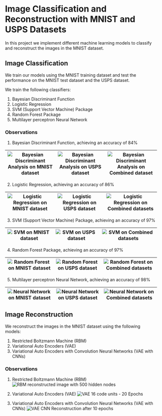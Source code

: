 # Image Classification and Reconstruction with MNIST and USPS Datasets

In this project we implement different machine learning models to classify and reconstruct the images in the MNIST dataset.


## Image Classification

We train our models using the MNIST training dataset and test the performance on the MNIST test dataset and the USPS dataset.

We train the following classifiers:
1. Bayesian Discriminant Function
2. Logistic Regression
3. SVM (Support Vector Machine) Package
4. Random Forest Package
5. Multilayer perceptron Neural Network

### Observations

1. Bayesian Discriminant Function, achieving an accuracy of 84%

| ![Bayesian Discriminant Analysis on MNIST dataset](https://github.com/siddheswarc/MNIST/raw/master/confusion_matrices/Bayesian%20Discriminant%20Analysis%20on%20MNIST%20dataset.png)  | ![Bayesian Discriminant Analysis on USPS dataset](https://github.com/siddheswarc/MNIST/raw/master/confusion_matrices/Bayesian%20Discriminant%20Analysis%20on%20USPS%20dataset.png)  | ![Bayesian Discriminant Analysis on Combined dataset](https://github.com/siddheswarc/MNIST/raw/master/confusion_matrices/Bayesian%20Discriminant%20Analysis%20on%20combined%20dataset.png)  |
|---|---|---|


2. Logistic Regression, achieving an accuracy of 86%

| ![Logistic Regression on MNIST dataset](https://github.com/siddheswarc/MNIST/raw/master/confusion_matrices/Logistic%20Regression%20on%20MNIST%20dataset.png)  | ![Logistic Regression on USPS dataset](https://github.com/siddheswarc/MNIST/raw/master/confusion_matrices/Logistic%20Regression%20on%20USPS%20dataset.png)  | ![Logistic Regression on Combined datasets](https://github.com/siddheswarc/MNIST/raw/master/confusion_matrices/Logistic%20Regression%20on%20combined%20dataset.png)  |
|---|---|---|


3. SVM (Support Vector Machine) Package, achieving an accuracy of 97%

| ![SVM on MNIST dataset](https://github.com/siddheswarc/MNIST/raw/master/confusion_matrices/SVM%20on%20MNIST%20dataset.png)  | ![SVM on USPS dataset](https://github.com/siddheswarc/MNIST/raw/master/confusion_matrices/SVM%20on%20USPS%20dataset.png)  | ![SVM on Combined datasets](https://github.com/siddheswarc/MNIST/raw/master/confusion_matrices/SVM%20on%20combined%20dataset.png)  |
|---|---|---|


4. Random Forest Package, achieving an accuracy of 97%

| ![Random Forest on MNIST dataset](https://github.com/siddheswarc/MNIST/raw/master/confusion_matrices/Random%20Forest%20on%20MNIST%20dataset.png)  | ![Random Forest on USPS dataset](https://github.com/siddheswarc/MNIST/raw/master/confusion_matrices/Random%20Forest%20on%20USPS%20dataset.png)  | ![Random Forest on Combined datasets](https://github.com/siddheswarc/MNIST/raw/master/confusion_matrices/Random%20Forest%20on%20combined%20dataset.png)  |
|---|---|---|


5. Multilayer perceptron Neural Network, achieving an accuracy of 98%

| ![Neural Network on MNIST dataset](https://github.com/siddheswarc/MNIST/raw/master/confusion_matrices/Neural%20Network%20on%20MNIST%20dataset.png)  | ![Neural Network on USPS dataset](https://github.com/siddheswarc/MNIST/raw/master/confusion_matrices/Neural%20Network%20on%20USPS%20dataset.png)  | ![Neural Network on Combined datasets](https://github.com/siddheswarc/MNIST/raw/master/confusion_matrices/Neural%20Network%20on%20combined%20dataset.png)  |
|---|---|---|


## Image Reconstruction

We reconstruct the images in the MNIST dataset using the following models:
1. Restricted Boltzmann Machine (RBM)
2. Variational Auto Encoders (VAE)
3. Variational Auto Encoders with Convolution Neural Networks (VAE with CNNs)

### Observations

1. Restricted Boltzmann Machine (RBM)
![RBM reconstructed image with 500 hidden nodes](http://drive.google.com/uc?export=view&id=1dJ5mK9ffTuuD0J0yiMHFBLJftrZN89a7)

2. Variational Auto Encoders (VAE)
![VAE 16 code units - 20 Epochs](http://drive.google.com/uc?export=view&id=1FIm7I2pJDL3bl71MZFGFvORgcWq2A5-P)

3. Variational Auto Encoders with Convolution Neural Networks (VAE with CNNs)
![VAE CNN Reconstruction after 10 epochs](http://drive.google.com/uc?export=view&id=1wFhFKBGHcsSBKz-z0fYoJVKnb9vopkLN)
